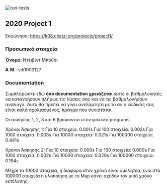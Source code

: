 ![run-tests](../../workflows/run-tests/badge.svg)

## 2020 Project 1

Εκφώνηση: https://k08.chatzi.org/projects/project1/


### Προσωπικά στοιχεία

__Όνομα__: Ντέιβιντ Μπούσι

__Α.Μ.__: sdi1900127


### Documentation

Συμπληρώστε εδώ __όσο documentation χρειάζεται__ ώστε οι βαθμολογητές να
κατανοήσουν πλήρως τις λύσεις σας και να τις βαθμολογήσουν ανάλογα. Αυτό θα
πρέπει να γίνει ανεξάρτητα με το αν ο κώδικάς σας είναι καλά σχολιασμένος,
πράγμα που συνιστάται.

Οι ασκήσεις 1, 2, 3 και 6 βρίσκονται στον φάκελο programs.

Χρόνοι Άσκησης 1:
    Για 10 στοιχεία: 0.001s
    Για 100 στοιχεία: 0.002s
    Για 1000 στοιχεία: 0.003s
    Για 10000 στοιχεία: 0.021s
    Για 100000 στοιχεία: 0.441s

Χρόνοι Άσκησης 2:
    Για 10 στοιχεία: 0.000s
    Για 100 στοιχεία: 0.000s
    Για 1000 στοιχεία: 0.002s
    Για 10000 στοιχεία: 0.020s
    Για 100000 στοιχεία: 0.194s

Μέχρι τα 10000 στοιχεία, η διαφορά στον χρόνο είναι αμελητέα, ενώ στα 100000 στοιχεία η υλοποίηση με το Map κάνει σχεδόν τον μισό χρόνο εκτέλεσης.